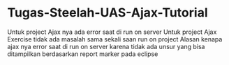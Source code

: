 # Tugas-Steelah-UAS-Ajax-Tutorial
Untuk project Ajax nya ada error saat di run on server
Untuk project Ajax Exercise tidak ada masalah sama sekali saan run on project
Alasan kenapa ajax nya error saat di run on server karena tidak ada unsur yang bisa ditampilkan berdasarkan report marker pada eclipse
